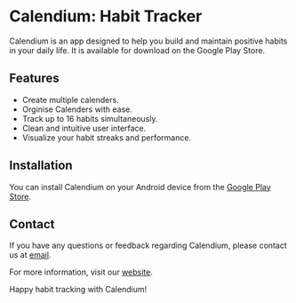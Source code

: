 # Calendium: Habit Tracker



Calendium is an app designed to help you build and maintain positive habits in your daily life. It is available for download on the Google Play Store.

## Features
- Create multiple calenders.
- Orginise Calenders with ease.
- Track up to 16 habits simultaneously.
- Clean and intuitive user interface.
- Visualize your habit streaks and performance.



## Installation

You can install Calendium on your Android device from the [Google Play Store](https://play.google.com/store/apps/).


## Contact

If you have any questions or feedback regarding Calendium, please contact us at [email](malek13x@gmail.com).

For more information, visit our [website](https://malek-nicolas-8c3c7c7f08f5.herokuapp.com/).

Happy habit tracking with Calendium!
